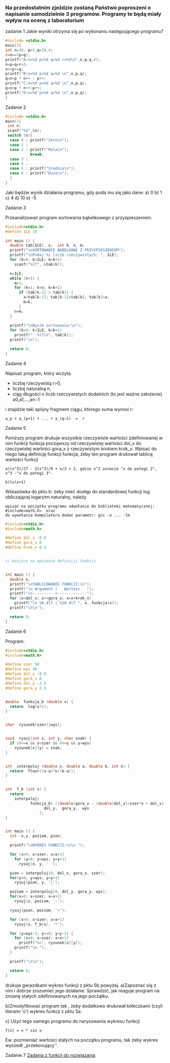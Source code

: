 
<h3> Na przedostatnim zjeździe zostaną Państwo poproszeni o napisanie samodzielnie 3 programów. Programy te będą miały wpływ na ocenę z laboratorium</h3>

zadanie 1
Jakie wyniki otrzyma się po wykonaniu następującego programu?
```c
#include <stdio.h>
main(){
int n=10, p=5,q=10,r;
r=n==(p=q);
printf("A:n=%d p=%d q=%d r=%d\n",n,p,q,r);
n=p=q=r=5;
n+=p+=q;
printf("B:n=%d p=%d q=%d \n",n,p,q);
q=n<p ? n++ : p++;
printf("C:n=%d p=%d q=%d \n",n,p,q);
q=n>p ? n++:p++;
printf("D:n=%d p=%d q=%d \n",n,p,q);
}
```
Zadanie 2
```c
#include <stdio.h>
main(){
 int n;
 scanf("%d",&n);
 switch (n){
  case 0 : printf("Zero\n");
  case 1 :
  case 2 : printf("Mala\n");
           break;
  case 3 : 
  case 4 :
  case 5 : printf("Srednia\n");
  case 6 : printf("Duza\n");
  }
}
```
Jaki będzie wynik działania programu, gdy poda mu się jako dane:
a) 0
b) 1
c) 4
d) 10
e) -5


Zadanie 3

Przeanalizować program sortowania bąbelkowego z przyśpieszeniem.
```c
#include<stdio.h>
#define ILE 15

int main () {
  double tab[ILE], x;  int k, n, m;
  printf("\nSORTOWANIE BABELKOWE Z PRZYSPIESZENIEM");
  printf("\nPodaj %i liczb rzeczywistych: ", ILE);
  for (k=0; k<ILE; k=k+1)
    scanf("%lf", &tab[k]);

  n=ILE;
  while (n>1) {
    m=1;
    for (k=1; k<n; k=k+1)
      if (tab[k-1] > tab[k]) {
        x=tab[k-1]; tab[k-1]=tab[k]; tab[k]=x;
        m=k;
      }
    n=m;
  }
  
  printf("\nWynik sortowania:\n");
  for (k=0; k<ILE; k=k+1)
    printf("  %lf\n", tab[k]);
  printf("\n");

  return 0;
}
```
Zadanie 4

Napisać program, który wczyta

  -  liczbę rzeczywistą r>0,
  -  liczbę naturalną n,
  -  ciąg długości n liczb rzeczywistych dodatnich (to jest ważne założenie) a0,a1,...,an−1 

i znajdzie taki spójny fragment ciągu, którego suma wynosi r:

    a_p + a_(p+1) + ... + a_(q−1)  =  r 
    
Zadanie 5

Poniższy program drukuje wszystkie rzeczywiste wartości zdefiniowanej w nim funkcji funkcja począwszy od rzeczywistej wartości dol_x do rzeczywistej wartości gora_x z rzeczywistym krokiem krok_x. Wpisać do niego taką definicję funkcji funkcja, żeby ten program drukował tablicę wartości funkcji

    a)(x^3)/27 - 2(x^2)/9 + x/3 + 2, gdzie x^2 oznacza "x do potegi 2", x^3 -"x do potegi 3".

    b)ln(x+1) 

Wskazówka do pktu b: żeby mieć dostęp do standardowej funkcji log obliczającej logarytm naturalny, należy

    wpisać na początku programu odwołanie do biblioteki matematycznej: #include<math.h>  oraz
    do wywołania kompilatora dodać parametr: gcc -o ... -lm 
```c
#include<stdio.h>
#include<math.h>

#define dol_x -0.9
#define gora_x 8
#define krok_x 0.1


// miejsce na wpisanie definicji funkcji


int main () {
  double x;
  printf("\nTABLICOWANIE FUNKCJI:\n");
  printf("\n Argument |   Wartosc   ");
  printf("\n----------+-------------");
  for (x=dol_x; x<=gora_x; x=x+krok_x)
    printf("\n %8.4lf | %10.4lf ", x, funkcja(x));
  printf("\n\n");

  return 0;
}
```
Zadanie 6

Program:
```c
#include<stdio.h>
#include<math.h>

#define szer 50
#define wys 40
#define dol_x -0.9
#define gora_x 8
#define dol_y -2.5
#define gora_y 2.5


double  funkcja_b (double x) {
  return  log(x+1);
}


char  rysunek[szer][wys];


void  rysuj(int x, int y, char znak) {
  if (0<=x && x<szer && 0<=y && y<wys)
    rysunek[x][y] = znak;
}


int  interpoluj (double x, double a, double b, int n) {
  return  floor((x-a)*n/(b-a));
}


int  f_b (int x) {
  return
    interpoluj(
	       funkcja_b( ((double)gora_x - (double)dol_x)/szer*x + dol_x),
                 dol_y,  gora_y,  wys
               );
}


int main () {
  int  x,y, poziom, pion;

  printf("\nWYKRES FUNKCJI:\n\n ");

  for (x=0; x<szer; x=x+1)
    for (y=0; y<wys; y=y+1)
      rysuj(x, y, ' ');

  pion = interpoluj(0, dol_x, gora_x, szer);
  for(y=0; y<wys; y=y+1)
    rysuj(pion, y, '|');

  poziom = interpoluj(0, dol_y, gora_y, wys);
  for(x=0; x<szer; x=x+1)
    rysuj(x, poziom, '-');

  rysuj(pion, poziom, '+');

  for (x=0; x<szer; x=x+1) 
    rysuj(x, f_b(x), '*');

  for (y=wys-1; y>=0; y=y-1) {
    for (x=0; x<szer; x=x+1)
      printf("%c", rysunek[x][y]);
    printf("\n ");
  }

  printf("\n\n");

  return 0;
}
```
drukuje gwiazdkami wykres funkcji z pktu 5b powyżej. 
a)Zapoznać się z nim i dobrze zrozumieć jego działanie. Sprawdzić, jak reaguje program na zmianę stałych zdefiniowanych na jego początku.

b)Zmodyfikować program tak , żeby dodatkowo drukował kółeczkami (czyli literami 'o') wykres funkcji z pktu 5a.

c) Użyć tego samego programu do narysowania wykresu funkcji

    f(x) = x * sin x 

Ew. pozmieniać wartości stałych na początku programu, tak żeby wykres wyszedł ,,przekonujący''.

Zadanie 7
<a href="https://inf.ug.edu.pl/~stefan/Dydaktyka/WstepDoProg/Slajdy/lab-zadania3.pdf"> Zadania z funkcji do rozwiązania
</a>
